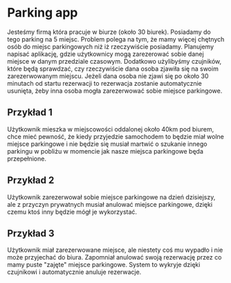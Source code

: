 # Parking app

Jesteśmy firmą która pracuje w biurze (około 30 biurek). Posiadamy do tego parking na 5 miejsc. Problem polega na tym, że mamy więcej chętnych osób do miejsc parkingowych niż iż rzeczywiście posiadamy.
Planujemy napisać aplikację, gdzie użytkownicy mogą zarezerować sobie danej miejsce w danym przedziale czasowym. Dodatkowo użylibyśmy czujników, które będą sprawdzać, czy rzeczywiście dana osoba zjawiła się na swoim zarezerwowanym miejscu. Jeżeli dana osoba nie zjawi się po około 30 minutach od startu rezerwacji to rezerwacja zostanie automatycznie usunięta, żeby inna osoba mogła zarezerwować sobie miejsce parkingowe.

## Przykład 1

Użytkownik mieszka w miejscowości oddalonej około 40km pod biurem, chce mieć pewność, że kiedy przyjedzie samochodem to będzie miał wolne miejsce parkingowe i nie będzie się musiał martwić o szukanie innego parkingu w pobliżu w momencie jak nasze miejsca parkingowe będa przepełnione.

## Przykład 2

Użytkownik zarezerwował sobie miejsce parkingowe na dzień dzisiejszy, ale z przyczyn prywatnych musiał anulować miejsce parkingowe, dzięki czemu ktoś inny będzie mógł je wykorzystać.

## Przykład 3

Użytkownik miał zarezerwowane miejsce, ale niestety coś mu wypadło i nie może przyjechać do biura. Zapomniał anulować swoją rezerwację przez co mamy puste "zajęte" miejsce parkingowe. System to wykryje dzięki czujnikowi i automatycznie anuluje rezerwacje.